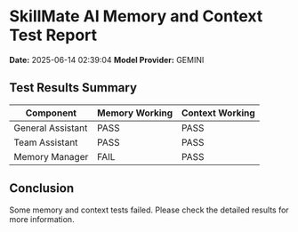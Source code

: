# SkillMate AI Memory and Context Test Report

**Date:** 2025-06-14 02:39:04
**Model Provider:** GEMINI

## Test Results Summary

| Component | Memory Working | Context Working |
|-----------|---------------|----------------|
| General Assistant | PASS | PASS |
| Team Assistant | PASS | PASS |
| Memory Manager | FAIL | PASS |

## Conclusion

Some memory and context tests failed. Please check the detailed results for more information.
